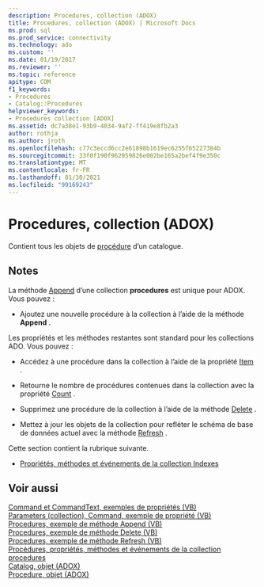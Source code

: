 ```yaml
---
description: Procedures, collection (ADOX)
title: Procedures, collection (ADOX) | Microsoft Docs
ms.prod: sql
ms.prod_service: connectivity
ms.technology: ado
ms.custom: ''
ms.date: 01/19/2017
ms.reviewer: ''
ms.topic: reference
apitype: COM
f1_keywords:
- Procedures
- Catalog::Procedures
helpviewer_keywords:
- Procedures collection [ADOX]
ms.assetid: dc7a38e1-93b9-4034-9af2-ff419e8fb2a3
author: rothja
ms.author: jroth
ms.openlocfilehash: c77c3eccd6cc2e61898b1619ec6255f65227384b
ms.sourcegitcommit: 33f0f190f962059826e002be165a2bef4f9e350c
ms.translationtype: MT
ms.contentlocale: fr-FR
ms.lasthandoff: 01/30/2021
ms.locfileid: "99169243"
---
```

# <a name="procedures-collection-adox"></a>Procedures, collection (ADOX)
Contient tous les objets de [procédure](./procedure-object-adox.md) d’un catalogue.  
  
## <a name="remarks"></a>Notes  
 La méthode [Append](./append-method-adox-procedures.md) d’une collection **procedures** est unique pour ADOX. Vous pouvez :  
  
-   Ajoutez une nouvelle procédure à la collection à l’aide de la méthode **Append** .  
  
 Les propriétés et les méthodes restantes sont standard pour les collections ADO. Vous pouvez :  
  
-   Accédez à une procédure dans la collection à l’aide de la propriété [Item](../ado-api/item-property-ado.md) .  
  
-   Retourne le nombre de procédures contenues dans la collection avec la propriété [Count](../ado-api/count-property-ado.md) .  
  
-   Supprimez une procédure de la collection à l’aide de la méthode [Delete](./delete-method-adox-collections.md) .  
  
-   Mettez à jour les objets de la collection pour refléter le schéma de base de données actuel avec la méthode [Refresh](../ado-api/refresh-method-ado.md) .  
  
 Cette section contient la rubrique suivante.  
  
-   [Propriétés, méthodes et événements de la collection Indexes](./indexes-collection-properties-methods-and-events.md)  
  
## <a name="see-also"></a>Voir aussi  
 [Command et CommandText, exemples de propriétés (VB)](./command-and-commandtext-properties-example-vb.md)   
 [Parameters (collection), Command, exemple de propriété (VB)](./parameters-collection-command-property-example-vb.md)   
 [Procedures, exemple de méthode Append (VB)](./procedures-append-method-example-vb.md)   
 [Procedures, exemple de méthode Delete (VB)](./procedures-delete-method-example-vb.md)   
 [Procedures, exemple de méthode Refresh (VB)](./procedures-refresh-method-example-vb.md)   
 [Procédures, propriétés, méthodes et événements de la collection procedures](./procedures-collection-properties-methods-and-events.md)   
 [Catalog, objet (ADOX)](./catalog-object-adox.md)   
 [Procedure, objet (ADOX)](./procedure-object-adox.md)
